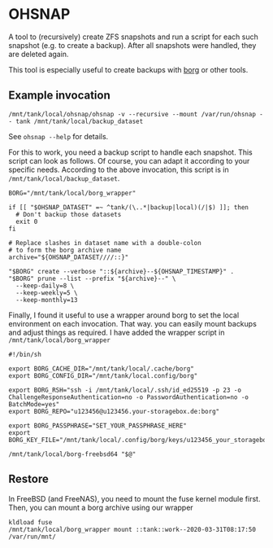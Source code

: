 # OHSNAP

A tool to (recursively) create ZFS snapshots and run a script for each such snapshot (e.g. to create a backup). After all snapshots were handled, they are deleted again.

This tool is especially useful to create backups with [borg](https://borgbackup.readthedocs.io/) or other tools.

## Example invocation

```shell
/mnt/tank/local/ohsnap/ohsnap -v --recursive --mount /var/run/ohsnap -- tank /mnt/tank/local/backup_dataset
```

See `ohsnap --help` for details.

For this to work, you need a backup script to handle each snapshot. This script can look as follows. Of course, you can adapt it according to your specific needs. According to the above invocation, this script is in `/mnt/tank/local/backup_dataset`.

```shell
BORG="/mnt/tank/local/borg_wrapper"

if [[ "$OHSNAP_DATASET" =~ ^tank/(\..*|backup|local)(/|$) ]]; then
  # Don't backup those datasets
  exit 0
fi

# Replace slashes in dataset name with a double-colon
# to form the borg archive name
archive="${OHSNAP_DATASET////::}"

"$BORG" create --verbose "::${archive}--${OHSNAP_TIMESTAMP}" .
"$BORG" prune --list --prefix "${archive}--" \
  --keep-daily=8 \
  --keep-weekly=5 \
  --keep-monthly=13
```

Finally, I found it useful to use a wrapper around borg to set the local environment on each invocation. That way. you can easily mount backups and adjust things as required. I have added the wrapper script in `/mnt/tank/local/borg_wrapper`

```shell
#!/bin/sh

export BORG_CACHE_DIR="/mnt/tank/local/.cache/borg"
export BORG_CONFIG_DIR="/mnt/tank/local.config/borg"

export BORG_RSH="ssh -i /mnt/tank/local/.ssh/id_ed25519 -p 23 -o ChallengeResponseAuthentication=no -o PasswordAuthentication=no -o BatchMode=yes"
export BORG_REPO="u123456@u123456.your-storagebox.de:borg"

export BORG_PASSPHRASE="SET_YOUR_PASSPHRASE_HERE"
export BORG_KEY_FILE="/mnt/tank/local/.config/borg/keys/u123456_your_storagebox_de__borg"

/mnt/tank/local/borg-freebsd64 "$@"
````

## Restore

In FreeBSD (and FreeNAS), you need to mount the fuse kernel module first. Then, you can mount a borg archive using our wrapper

```
kldload fuse
/mnt/tank/local/borg_wrapper mount ::tank::work--2020-03-31T08:17:50 /var/run/mnt/
```

